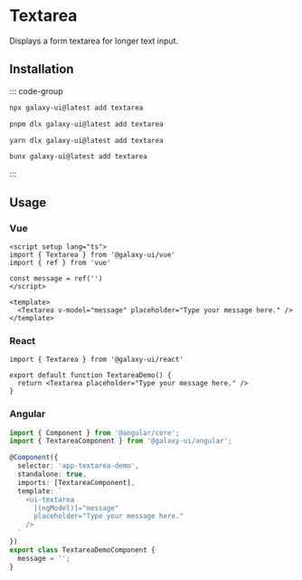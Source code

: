# Textarea

Displays a form textarea for longer text input.

<ComponentPreview name="TextareaDemo">
  <template #preview>
    <DemoContainer>
      <TextareaDemo />
    </DemoContainer>
  </template>
  <template #code>

::: code-group

```vue [Vue]
<script setup lang="ts">
import { Textarea } from '@/components/ui/textarea'
</script>

<template>
  <Textarea placeholder="Type your message here." />
</template>
```

```tsx [React]
import { Textarea } from "@/components/ui/textarea"

export default function App() {
  return <Textarea placeholder="Type your message here." />
}
```

```typescript [Angular]
import { Component } from '@angular/core';
import { TextareaComponent } from '@/components/ui/textarea';

@Component({
  selector: 'app-root',
  standalone: true,
  imports: [TextareaComponent],
  template: `<ui-textarea placeholder="Type your message here."></ui-textarea>`
})
export class AppComponent {}
```

:::

  </template>
</ComponentPreview>

## Installation

::: code-group

```bash [npm]
npx galaxy-ui@latest add textarea
```

```bash [pnpm]
pnpm dlx galaxy-ui@latest add textarea
```

```bash [yarn]
yarn dlx galaxy-ui@latest add textarea
```

```bash [bun]
bunx galaxy-ui@latest add textarea
```

:::

## Usage

### Vue

```vue
<script setup lang="ts">
import { Textarea } from '@galaxy-ui/vue'
import { ref } from 'vue'

const message = ref('')
</script>

<template>
  <Textarea v-model="message" placeholder="Type your message here." />
</template>
```

### React

```tsx
import { Textarea } from '@galaxy-ui/react'

export default function TextareaDemo() {
  return <Textarea placeholder="Type your message here." />
}
```

### Angular

```typescript
import { Component } from '@angular/core';
import { TextareaComponent } from '@galaxy-ui/angular';

@Component({
  selector: 'app-textarea-demo',
  standalone: true,
  imports: [TextareaComponent],
  template: `
    <ui-textarea
      [(ngModel)]="message"
      placeholder="Type your message here."
    />
  `
})
export class TextareaDemoComponent {
  message = '';
}
```
